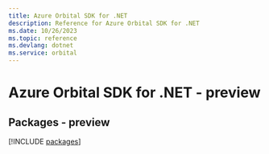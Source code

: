 ```yaml
---
title: Azure Orbital SDK for .NET
description: Reference for Azure Orbital SDK for .NET
ms.date: 10/26/2023
ms.topic: reference
ms.devlang: dotnet
ms.service: orbital
---
```

# Azure Orbital SDK for .NET - preview
## Packages - preview
[!INCLUDE [packages](orbital-index.md)]